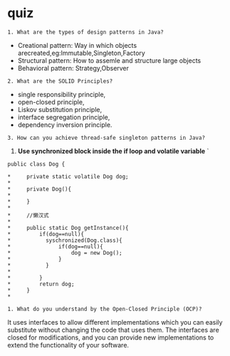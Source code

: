 # quiz

```
1. What are the types of design patterns in Java?
```

* Creational pattern:
  Way in which objects arecreated,eg:Immutable,Singleton,Factory
* Structural pattern:
  How to assemle and structure large objects
* Behavioral pattern:
  Strategy,Observer

```
2. What are the SOLID Principles?
```

* single responsibility principle,
* open-closed principle,
* Liskov substitution principle,
* interface segregation principle,
* dependency inversion principle.

```
3. How can you achieve thread-safe singleton patterns in Java?
```

1. **Use synchronized block inside the if loop and volatile variable**
   `

```
public class Dog {

*     private static volatile Dog dog;
*
*     private Dog(){
*
*     }
*
*     //懒汉式
*
*     public static Dog getInstance(){
*         if(dog==null){
*           syschronized(Dog.class){
*               if(dog==null){
*                   dog = new Dog();
*               }
*           }
*           
*         }
*         return dog;
*     }
*
````

```
1. What do you understand by the Open-Closed Principle (OCP)?
```

It uses interfaces to allow different implementations which you can easily substitute without changing the code that uses them. The interfaces are closed for modifications, and you can provide new implementations to extend the functionality of your software.







